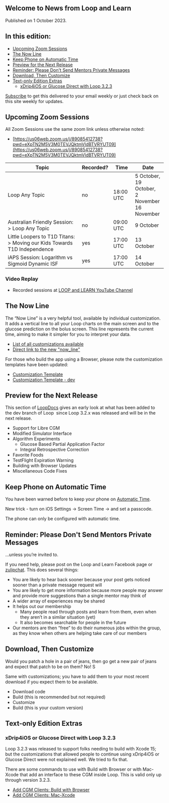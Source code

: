 ## Welcome to News from&nbsp;<span translate="no">Loop and Learn</span>

Published on 1 October 2023.

## In this edition:

* [Upcoming Zoom Sessions](#upcoming-zoom-sessions)
* [The Now Line](#the-now-line)
* [Keep Phone on Automatic Time](#keep-phone-on-automatic-time)
* [Preview for the Next Release](#preview-for-the-next-release)
* [Reminder: Please Don't Send Mentors Private Messages ](#reminder-please-dont-send-mentors-private-messages)
* [Download, Then Customize](#download-then-customize)
* [Text-only Edition Extras](#text-only-edition-extras)
    * [<span translate="no">xDrip4iOS or Glucose Direct with Loop 3.2.3</span>](#xdrip4ios-or-glucose-direct-with-loop-323)

[Subscribe](https://www.loopandlearn.org/newsletter-signup/) to get this delivered to your email weekly or just check back on this site weekly for updates.

## Upcoming Zoom Sessions

All Zoom Sessions use the same zoom link unless otherwise noted:

* [https://us06web.zoom.us/j/89085412738?pwd=eXpTN2M5V3M0TEVJQktmVldBTVRYUT09](https://us06web.zoom.us/j/89085412738?pwd=eXpTN2M5V3M0TEVJQktmVldBTVRYUT09)

| Topic | Recorded? | Time | Date |
| - | - | - | - |
| <span translate="no">Loop</span>&nbsp;Any Topic | no | 18:00 UTC | 5 October,<br>19 October,<br>2 November<br>16 November |
| Australian Friendly Session:<br>>&nbsp;<span translate="no">Loop</span>&nbsp;Any Topic | no | 09:00 UTC | 9 October |
| <span translate="no">Little Loopers to T1D Titans:</span><br>> Moving our Kids Towards T1D Independence | yes | 17:00 UTC | 13 October |
| <span translate="no">iAPS</span>&nbsp;Session:&nbsp;<span translate="no">Logarithm vs Sigmoid Dynamic ISF</span> | yes | 17:00 UTC | 14 October |

### Video Replay

* Recorded sessions at&nbsp;[<span translate="no">LOOP and LEARN</span>&nbsp;YouTube Channel](https://www.youtube.com/c/loopandlearn)

## The Now Line

The “Now Line” is a very helpful tool, available by individual customization. It adds a vertical line to all your&nbsp;<span translate="no">Loop</span>&nbsp;charts on the main screen and to the glucose prediction on the bolus screen. This line represents the current time, aiming to make it simpler for you to interpret your data.

* [List of all customizations available](https://www.loopandlearn.org/custom-code/#custom-list)
* [Direct link to the new "now_line"](https://www.loopandlearn.org/custom-code/#now-line)

For those who build the app using a Browser, please note the customization templates have been updated:

* [<span translate="no">Customization Template</span>](https://www.loopandlearn.org/custom-code/#template)
* [<span translate="no">Customization Template - dev</span>](https://www.loopandlearn.org/custom-code/#template-dev)

## Preview for the Next Release

This section of&nbsp;[<span translate="no">LoopDocs</span>](https://loopkit.github.io/loopdocs/version/development/#updates-in-dev)&nbsp;gives an early look at what has been added to the&nbsp;<span translate="no">dev branch of Loop</span>&nbsp; since&nbsp;<span translate="no">Loop 3.2.x</span>&nbsp;was released and will be in the next release.

* Support for&nbsp;<span translate="no">Libre</span>&nbsp;CGM
* Modified Simulator Interface
* Algorithm Experiments
    * Glucose Based Partial Application Factor
    * Integral Retrospective Correction
* Favorite Foods
* <span translate="no">TestFlight</span>&nbsp;Expiration Warning
* Building with Browser Updates
* Miscellaneous Code Fixes

## Keep Phone on Automatic Time

You have been warned before to keep your phone on [Automatic Time](https://loopkit.github.io/loopdocs/faqs/time-faqs/#loop-phone-must-be-on-automatic-time).

New trick - turn on iOS Settings -> Screen Time -> and set a passcode. 

The phone can only be configured with automatic time.

## Reminder: Please Don't Send Mentors Private Messages

...unless you’re invited to.

If you need help, please post on the&nbsp;<span translate="no">Loop and Learn Facebook</span>&nbsp;page or [zulipchat](https://loop.zulipchat.com/).  This does several things:

* You are likely to hear back sooner because your post gets noticed sooner than a private message request will
* You are likely to get more information because more people may answer and provide more suggestions than a single mentor may think of
* A wider array of experiences may be shared
* It helps out our membership
    * Many people read through posts and learn from them, even when they aren’t in a similar situation (yet)
    * It also becomes searchable for people in the future
* Our mentors are then “free” to do their numerous jobs within the group, as they know when others are helping take care of our members

## Download, Then Customize

Would you patch a hole in a pair of jeans, then go get a new pair of jeans and expect that patch to be on them? No! S

Same with customizations; you have to add them to your most recent download if you expect them to be available.

* Download code
* Build (this is recommended but not required)
* Customize
* Build (this is your custom version)

## Text-only Edition Extras

### <span translate="no">xDrip4iOS or Glucose Direct with Loop 3.2.3</span>

<span translate="no">Loop 3.2.3</span>&nbsp;was released to support folks needing to build with Xcode 15; but the customizations that allowed people to continue using&nbsp;<span translate="no">xDrip4iOS or Glucose Direct</span>&nbsp;were not explained well. We tried to fix that.

There are some commands to use with Build with Browser or with Mac-Xcode that add an interface to these CGM inside&nbsp;<span translate="no">Loop</span>. This is valid only up through version 3.2.3.

* [Add CGM Clients: Build with Browser](https://www.loopandlearn.org/custom-code/#add-lnl-patches)
* [Add CGM Clients: Mac-Xcode](https://www.loopandlearn.org/custom-code/#add-cgm-323)

